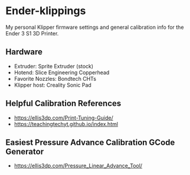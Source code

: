 # Ender-klippings
My personal Klipper firmware settings and general calibration info for the Ender 3 S1 3D Printer. 

## Hardware
- Extruder: Sprite Extruder (stock)
- Hotend: Slice Engineering Copperhead
- Favorite Nozzles: Bondtech CHTs
- Klipper host: Creality Sonic Pad

## Helpful Calibration References
- https://ellis3dp.com/Print-Tuning-Guide/
- https://teachingtechyt.github.io/index.html

## Easiest Pressure Advance Calibration GCode Generator
- https://ellis3dp.com/Pressure_Linear_Advance_Tool/
